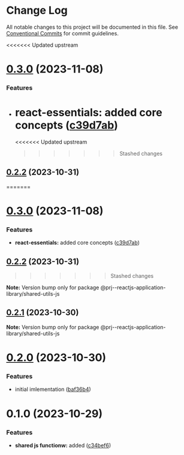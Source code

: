 # Change Log

All notable changes to this project will be documented in this file.
See [Conventional Commits](https://conventionalcommits.org) for commit guidelines.

<<<<<<< Updated upstream

# [0.3.0](https://github.com/paulAlexSerban/prj--reactjs-component-lib/compare/@prj--reactjs-component-lib/shared-utils-js@0.2.2...@prj--reactjs-component-lib/shared-utils-js@0.3.0) (2023-11-08)

### Features

-   # **react-essentials:** added core concepts ([c39d7ab](https://github.com/paulAlexSerban/prj--reactjs-component-lib/commit/c39d7ab1412af79df1e6602da05f4b08cd1e3e54))
    <<<<<<< Updated upstream
    > > > > > > > Stashed changes

## [0.2.2](https://github.com/paulAlexSerban/prj--reactjs-component-lib/compare/@prj--reactjs-component-lib/shared-utils-js@0.2.1...@prj--reactjs-component-lib/shared-utils-js@0.2.2) (2023-10-31)

=======

# [0.3.0](https://github.com/paulAlexSerban/prj--reactjs-application-library/compare/@prj--reactjs-application-library/shared-utils-js@0.2.2...@prj--reactjs-application-library/shared-utils-js@0.3.0) (2023-11-08)

### Features

-   **react-essentials:** added core concepts ([c39d7ab](https://github.com/paulAlexSerban/prj--reactjs-application-library/commit/c39d7ab1412af79df1e6602da05f4b08cd1e3e54))

## [0.2.2](https://github.com/paulAlexSerban/prj--reactjs-application-library/compare/@prj--reactjs-application-library/shared-utils-js@0.2.1...@prj--reactjs-application-library/shared-utils-js@0.2.2) (2023-10-31)

> > > > > > > Stashed changes

**Note:** Version bump only for package @prj--reactjs-application-library/shared-utils-js

## [0.2.1](https://github.com/paulAlexSerban/prj--reactjs-application-library/compare/@prj--reactjs-application-library/shared-utils-js@0.2.0...@prj--reactjs-application-library/shared-utils-js@0.2.1) (2023-10-30)

**Note:** Version bump only for package @prj--reactjs-application-library/shared-utils-js

# [0.2.0](https://github.com/paulAlexSerban/prj--reactjs-application-library/compare/@prj--reactjs-application-library/shared-utils-js@0.1.0...@prj--reactjs-application-library/shared-utils-js@0.2.0) (2023-10-30)

### Features

-   initial imlementation ([baf36b4](https://github.com/paulAlexSerban/prj--reactjs-application-library/commit/baf36b495354b25056270e36f8fe9abea9a9d2a0))

# 0.1.0 (2023-10-29)

### Features

-   **shared js functionw:** added ([c34bef6](https://github.com/paulAlexSerban/prj--reactjs-application-library/commit/c34bef6ecbbb22f4b84162df75e056e2e3189a00))
